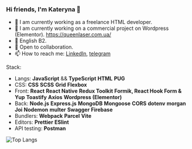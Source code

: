 ### Hi friends, I'm Kateryna 👋
- 🌱 I am currently working as a freelance HTML developer.
- 🌱 I am currently working on a commercial project on Wordpress (Elementor). https://queenlaser.com.ua/
- 🌱 English B2.
- 🤗 Open to collaboration.
- 📫 How to reach me: [LinkedIn](https://www.linkedin.com/in/bachkalo-kateryna/), [telegram](https://t.me/kateryna_b1)

Stack:

- Langs: **JavaScript** && **TypeScript** **HTML** **PUG**
- CSS: **CSS** **SCSS** **Grid** **Flexbox** 
- Front: **React** **React Native** **Redux Toolkit** **Formik, React Hook Form & Yup** **Toastify** **Axios** **Wordpress (Elementor)**
- Back: **Node.js** **Express.js** **MongoDB** **Mongoose** **CORS** **dotenv** **morgan** **Joi** **Nodemon** **multer** **Swagger** **Firebase**
- Bundlers: **Webpack** **Parcel** **Vite**
- Editors: **Prettier** **ESlint**
- API testing: **Postman**
  
![Top Langs](https://github-readme-stats.vercel.app/api/top-langs/?username=KaterynaBachkalo&layout=compact&theme=tokyonight)


